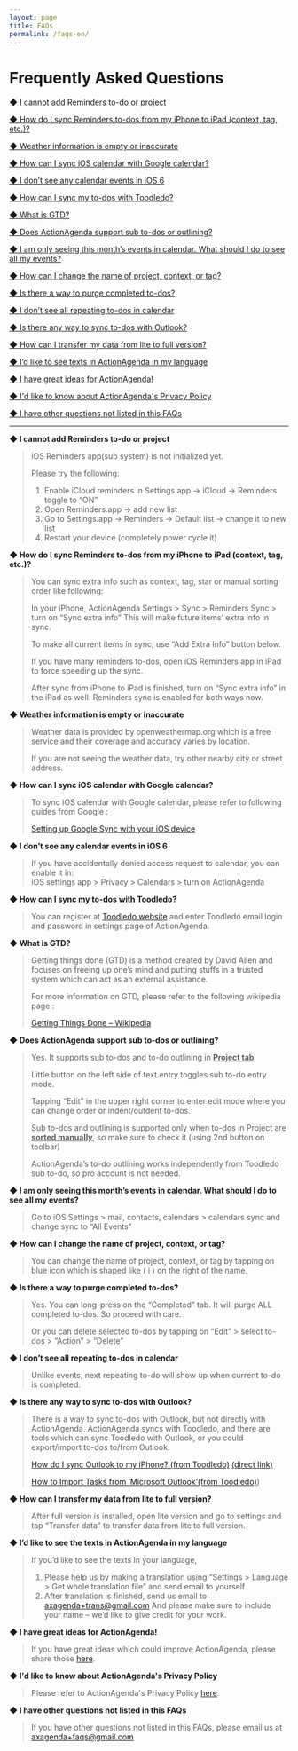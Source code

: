 ```yaml
---
layout: page
title: FAQs
permalink: /faqs-en/
---
```


# Frequently Asked Questions

[◆ I cannot add Reminders to-do or project](#a1)  

[◆ How do I sync Reminders to-dos from my iPhone to iPad (context, tag, etc.)?](#a2)  

[◆ Weather information is empty or inaccurate](#a3)  

[◆ How can I sync iOS calendar with Google calendar?](#a4)  

[◆ I don’t see any calendar events in iOS 6](#a5)  

[◆ How can I sync my to-dos with Toodledo?](#a6)  

[◆ What is GTD?](#a7)  

[◆ Does ActionAgenda support sub to-dos or outlining?](#a8)  

[◆ I am only seeing this month’s events in calendar. What should I do to see all my events?](#a9)  

[◆ How can I change the name of project, context, or tag?](#a10)  

[◆ Is there a way to purge completed to-dos?](#a11)  

[◆ I don’t see all repeating to-dos in calendar](#a12)  

[◆ Is there any way to sync to-dos with Outlook?](#a13)  

[◆ How can I transfer my data from lite to full version?](#a14)  

[◆ I’d like to see texts in ActionAgenda in my language](#a15)  

[◆ I have great ideas for ActionAgenda!](#a16)  

[◆ I'd like to know about ActionAgenda's Privacy Policy](#a17)  

[◆ I have other questions not listed in this FAQs](#a18)  


-------

**<a name="a1"></a>◆ I cannot add Reminders to-do or project**

> iOS Reminders app(sub system) is not initialized yet.
>
> Please try the following:
> 
> 1. Enable iCloud reminders in Settings.app -> iCloud -> Reminders toggle to “ON”
> 2. Open Reminders.app -> add new list
> 3. Go to Settings.app -> Reminders -> Default list -> change it to new list
> 4. Restart your device (completely power cycle it)

**<a name="a2"></a>◆ How do I sync Reminders to-dos from my iPhone to iPad (context, tag, etc.)?**

> You can sync extra info such as context, tag, star or manual sorting order like following:
>
> In your iPhone, ActionAgenda Settings > Sync > Reminders Sync > turn on “Sync extra info”
> This will make future items’ extra info in sync.
> 
> To make all current items in sync, use “Add Extra Info” button below.
> 
> If you have many reminders to-dos, open iOS Reminders app in iPad to force speeding up the sync.
> 
> After sync from iPhone to iPad is finished, turn on “Sync extra info” in the iPad as well. Reminders sync is enabled for both ways now.

**<a name="a3"></a>◆ Weather information is empty or inaccurate**

> Weather data is provided by openweathermap.org which is a free service and their coverage and accuracy varies by location.
>
> If you are not seeing the weather data, try other nearby city or street address.

**<a name="a4"></a>◆ How can I sync iOS calendar with Google calendar?**

> To sync iOS calendar with Google calendar, please refer to following guides from Google :
> 
> [Setting up Google Sync with your iOS device](http://support.google.com/mobile/bin/answer.py?hl=en&answer=138740)

**<a name="a5"></a>◆ I don’t see any calendar events in iOS 6**

> If you have accidentally denied access request to calendar, you can enable it in:  
> iOS settings app > Privacy > Calendars > turn on ActionAgenda

**<a name="a6"></a>◆ How can I sync my to-dos with Toodledo?**

> You can register at [Toodledo website](http://www.toodledo.com/) and enter Toodledo email login and password in settings page of ActionAgenda.

**<a name="a7"></a>◆ What is GTD?**

> Getting things done (GTD) is a method created by David Allen and focuses on freeing up one’s mind and putting stuffs in a trusted system which can act as an external assistance.
> 
> For more information on GTD, please refer to the following wikipedia page :
> 
> [Getting Things Done – Wikipedia](http://en.wikipedia.org/wiki/Getting_Things_Done)

**<a name="a8"></a>◆ Does ActionAgenda support sub to-dos or outlining?**

> Yes. It supports sub to-dos and to-do outlining in <u><b>Project tab</b></u>.
> 
> Little button on the left side of text entry toggles sub to-do entry mode.
> 
> Tapping “Edit” in the upper right corner to enter edit mode where you can change order or indent/outdent to-dos.
> 
> Sub to-dos and outlining is supported only when to-dos in Project are <u><b>sorted manually</b></u>, so make sure to check it (using 2nd button on toolbar)
> 
> ActionAgenda’s to-do outlining works independently from Toodledo sub to-do, so pro account is not needed.

**<a name="a9"></a>◆ I am only seeing this month’s events in calendar. What should I do to see all my events?**

> Go to iOS Settings > mail, contacts, calendars > calendars sync
> and change sync to “All Events”

**<a name="a10"></a>◆ How can I change the name of project, context, or tag?**

> You can change the name of project, context, or tag by tapping on blue icon which is shaped like ( i ) on the right of the name.

**<a name="a11"></a>◆ Is there a way to purge completed to-dos?**

> Yes. You can long-press on the “Completed” tab. It will purge ALL completed to-dos. So proceed with care.
> 
> Or you can delete selected to-dos by tapping on “Edit” > select to-dos > “Action” > “Delete”

**<a name="a12"></a>◆ I don’t see all repeating to-dos in calendar**

> Unlike events, next repeating to-do will show up when current to-do is completed.

**<a name="a13"></a>◆ Is there any way to sync to-dos with Outlook?**

> There is a way to sync to-dos with Outlook, but not directly with ActionAgenda.
> ActionAgenda syncs with Toodledo, and there are tools which can sync Toodledo with Outlook,
> or you could export/import to-dos to/from Outlook:
> 
> [How do I sync Outlook to my iPhone? (from Toodledo)](http://www.toodledo.com/info/help.php?sel=117) [(direct link)](http://www.toodledo.com/tools/directory.php?expand=5)
> 
> [How to Import Tasks from ‘Microsoft Outlook’(from Toodledo)](http://www.toodledo.com/info/help_outlook.php))

**<a name="a14"></a>◆ How can I transfer my data from lite to full version?**

> After full version is installed, open lite version and go to settings and tap “Transfer data” to transfer data from lite to full version.

**<a name="a15"></a>◆ I’d like to see the texts in ActionAgenda in my language**

> If you’d like to see the texts in your language,
> 1. Please help us by making a translation using “Settings > Language > Get whole translation file” and send email to yourself
> 2. After translation is finished, send us email to [axagenda+trans@gmail.com](mailto:axagenda+trans@gmail.com)
> And please make sure to include your name – we’d like to give credit for your work.

**<a name="a16"></a>◆ I have great ideas for ActionAgenda!**

> If you have great ideas which could improve ActionAgenda, please share those [here](http://actionagenda.idea.informer.com/).

**<a name="a17"></a>◆ I'd like to know about ActionAgenda's Privacy Policy**

> Please refer to ActionAgenda's Privacy Policy [here](https://actionagenda.github.io/privacy/).

**<a name="a18"></a>◆ I have other questions not listed in this FAQs**

> If you have other questions not listed in this FAQs, please email us at [axagenda+faqs@gmail.com](mailto:axagenda+faqs@gmail.com)
